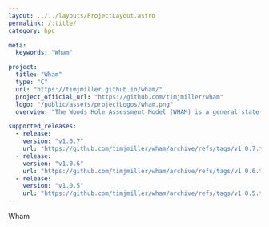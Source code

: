 ```yaml
---
layout: ../../layouts/ProjectLayout.astro
permalink: /:title/
category: hpc

meta:
  keywords: "Wham"

project:
  title: "Wham"
  type: "C"
  url: "https://timjmiller.github.io/wham/"
  project_official_url: "https://github.com/timjmiller/wham"
  logo: "/public/assets/projectLogos/wham.png"
  overview: "The Woods Hole Assessment Model (WHAM) is a general state-space age-structured stock assessment framework designed to include environmental effects on population processes. The state-space framework is attractive because it can estimate observation and process error, as well as naturally propagate random effect parameters in stock projections."

supported_releases:
  - release:
    version: "v1.0.7"
    url: "https://github.com/timjmiller/wham/archive/refs/tags/v1.0.7.tar.gz"
  - release:
    version: "v1.0.6"
    url: "https://github.com/timjmiller/wham/archive/refs/tags/v1.0.6.tar.gz"
  - release:
    version: "v1.0.5"
    url: "https://github.com/timjmiller/wham/archive/refs/tags/v1.0.5.tar.gz"
---
```


<p>Wham</p>
